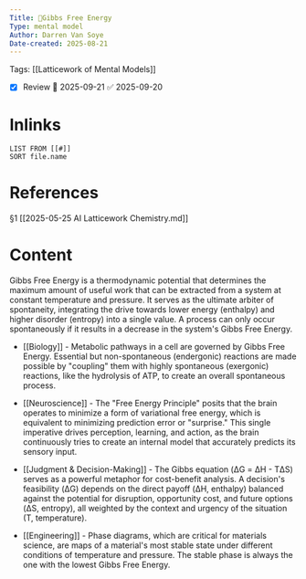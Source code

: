 ```yaml
---
Title: 🧩Gibbs Free Energy
Type: mental model
Author: Darren Van Soye
Date-created: 2025-08-21
---
```

Tags: [[Latticework of Mental Models]]

- [x] Review 📅 2025-09-21 ✅ 2025-09-20

# Inlinks 
```dataview
LIST FROM [[#]]
SORT file.name
```

# References 

§1 [[2025-05-25 AI Latticework Chemistry.md]]

# Content

Gibbs Free Energy is a thermodynamic potential that determines the maximum amount of useful work that can be extracted from a system at constant temperature and pressure. It serves as the ultimate arbiter of spontaneity, integrating the drive towards lower energy (enthalpy) and higher disorder (entropy) into a single value. A process can only occur spontaneously if it results in a decrease in the system's Gibbs Free Energy.

- [[Biology]] - Metabolic pathways in a cell are governed by Gibbs Free Energy. Essential but non-spontaneous (endergonic) reactions are made possible by "coupling" them with highly spontaneous (exergonic) reactions, like the hydrolysis of ATP, to create an overall spontaneous process.
    
- [[Neuroscience]] - The "Free Energy Principle" posits that the brain operates to minimize a form of variational free energy, which is equivalent to minimizing prediction error or "surprise." This single imperative drives perception, learning, and action, as the brain continuously tries to create an internal model that accurately predicts its sensory input.
    
- [[Judgment & Decision-Making]] - The Gibbs equation (ΔG = ΔH - TΔS) serves as a powerful metaphor for cost-benefit analysis. A decision's feasibility (ΔG) depends on the direct payoff (ΔH, enthalpy) balanced against the potential for disruption, opportunity cost, and future options (ΔS, entropy), all weighted by the context and urgency of the situation (T, temperature).
    
- [[Engineering]] - Phase diagrams, which are critical for materials science, are maps of a material's most stable state under different conditions of temperature and pressure. The stable phase is always the one with the lowest Gibbs Free Energy.